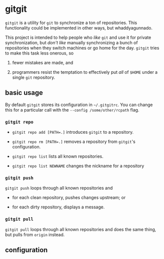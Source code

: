 # gitgit

`gitgit` is a utility for `git` to synchronize a ton of repositories.  This
functionality could be implemented in other ways, but whaddyagunnado.

This project is intended to help people who *like* `git` and use it for private
synchronization, but *don't like* manually synchronizing a bunch of
repositories when they switch machines or go home for the day.  `gitgit` tries
to make this task less onerous, so

1. fewer mistakes are made, and

2. programmers resist the temptation to effectively put *all* of `$HOME` under
   a single `git` repository.

## basic usage

By default `gitgit` stores its configuration in `~/.gitgitrc`.  You can change
this for a particular call with the `--config /some/other/rcpath` flag.

### `gitgit repo`

- `gitgit repo add [PATH=.]` introduces `gitgit` to a repository.

- `gitgit repo rm [PATH=.]` removes a repository from `gitgit`'s configuration.

- `gitgit repo list` lists all known repositories.

- `gitgit repo list NEWNAME` changes the nickname for a repository

### `gitgit push`

`gitgit push` loops through all known repositories and

- for each clean repository, pushes changes upstream; or

- for each dirty repository, displays a message.

### `gitgit pull`

`gitgit pull` loops through all known repositories and does the same thing,
but pulls from `origin` instead.


## configuration

